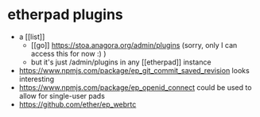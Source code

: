 # etherpad plugins

- a [[list]]
  - [[go]] https://stoa.anagora.org/admin/plugins (sorry, only I can access this for now :) )
  - but it's just /admin/plugins in any [[etherpad]] instance
- https://www.npmjs.com/package/ep_git_commit_saved_revision looks interesting
- https://www.npmjs.com/package/ep_openid_connect could be used to allow for single-user pads
- https://github.com/ether/ep_webrtc


